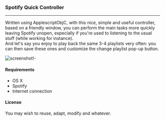 ### Spotify Quick Controller
----

Written using ApplescriptObjC, with this nice, simple and useful controller, based on a friendly window, you can perform the main tasks more quickly leaving Spotify unopen, especially if you're used to listening to the usual stuff (while working for instance). <br />
And let's say you enjoy to play back the same 3-4 playlists very often: you can then save these ones and customize the change playlist pop-up button. 

![screenshot!-](https://www.dropbox.com/s/5xjkjdfgufczzcf/spotifyQuickController.png?raw=1)

#### Requirements
* OS X
* Spotify
* Internet connection

#### License
You may wish to reuse, adapt, modify and whatever.
